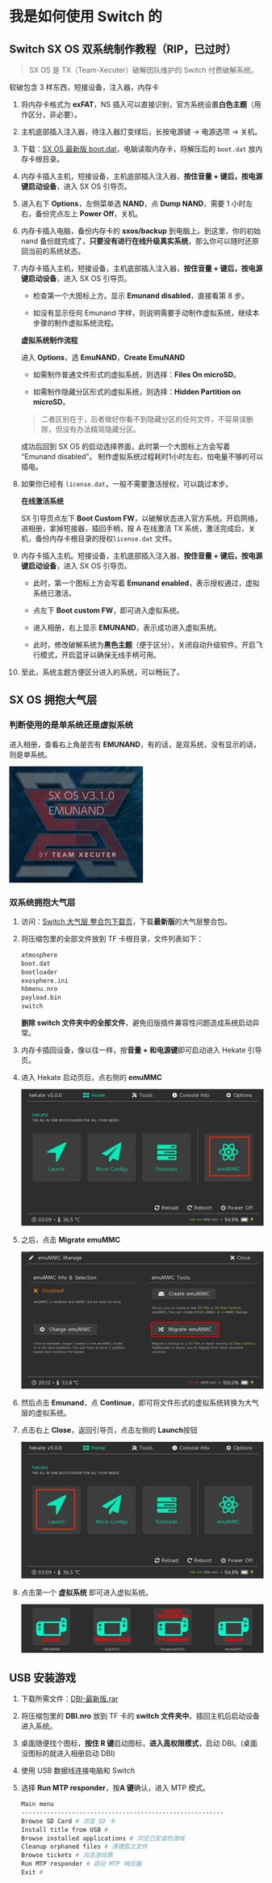 # 我是如何使用 Switch 的<!-- omit in toc -->

## Switch SX OS 双系统制作教程（RIP，已过时）

> SX OS 是 TX（Team-Xecuter）破解团队维护的 Switch 付费破解系统。

软破包含 3 样东西，短接设备，注入器，内存卡

1. 将内存卡格式为 **exFAT**，NS 插入可以直接识别，官方系统设置**白色主题**（用作区分，非必要）。

2. 主机底部插入注入器，待注入器灯变绿后，长按电源键 -\> 电源选项 -\> 关机。

3. 下载：[SX OS 最新版 boot.dat](https://shipengliang.com/download/sx-os-tx-os-%e4%b8%8b%e8%bd%bd.html)，电脑读取内存卡，将解压后的 `boot.dat` 放内存卡根目录。

4. 内存卡插入主机，短接设备，主机底部插入注入器，**按住音量 + 键后，按电源键启动设备**，进入 SX OS 引导页。

5. 进入右下 **Options**，左侧菜单选 **NAND**，点 **Dump NAND**，需要 1 小时左右，备份完点左上 **Power Off**，关机。

6. 内存卡插入电脑，备份内存卡的 **sxos/backup** 到电脑上。到这里，你的初始 nand 备份就完成了，**只要没有进行在线升级真实系统**，那么你可以随时还原回当前的系统状态。

7. 内存卡插入主机，短接设备，主机底部插入注入器，**按住音量 + 键后，按电源键启动设备**，进入 SX OS 引导页。

   - 检查第一个大图标上方。显示 **Emunand disabled**，直接看第 8 步。

   - 如没有显示任何 Emunand 字样，则说明需要手动制作虚拟系统，继续本步骤的制作虚拟系统流程。

    **虚拟系统制作流程**

    进入 **Options**，选 **EmuNAND**，**Create EmuNAND**

    - 如需制作普通文件形式的虚拟系统，则选择：**Files On microSD**。

    - 如需制作隐藏分区形式的虚拟系统，则选择：**Hidden Partition on microSD**。

    > 二者区别在于，后者做好你看不到隐藏分区的任何文件，不容易误删除，但没有办法精简隐藏分区。

    成功后回到 SX OS 的启动选择界面，此时第一个大图标上方会写着 “Emunand disabled”。
    制作虚拟系统过程耗时1小时左右，怕电量不够的可以插电。

8.  如果你已经有 `license.dat`，一般不需要激活授权，可以跳过本步。

    **在线激活系统**

    SX 引导页点左下 **Boot Custom FW**，以破解状态进入官方系统。开启网络，进相册，拿掉短接器，插回手柄，按 A 在线激活 TX 系统，激活完成后，关机，备份内存卡根目录的授权`license.dat` 文件。

9.  内存卡插入主机。短接设备，主机底部插入注入器，**按住音量 + 键后，按电源键启动设备**，进入 SX OS 引导页。

    - 此时，第一个图标上方会写着 **Emunand enabled**，表示授权通过，虚拟系统已激活。

    - 点左下 **Boot custom FW**，即可进入虚拟系统。

    - 进入相册，右上显示 **EMUNAND**，表示成功进入虚拟系统。

    - 此时，修改破解系统为**黑色主题**（便于区分），关闭自动升级软件。开启飞行模式，开启蓝牙以确保无线手柄可用。

10. 至此，系统主题方便区分进入的系统，可以畅玩了。

## SX OS 拥抱大气层

### 判断使用的是单系统还是虚拟系统

进入相册，查看右上角是否有 **EMUNAND**，有的话，是双系统，没有显示的话，则是单系统。

![](https://raw.githubusercontent.com/chuenwei0129/my-picgo-repo/master/switch/SX.jpg)

### 双系统拥抱大气层

1. 访问：[Switch 大气层 整合包下载页](https://shipengliang.com/games/%e5%a4%a7%e6%b0%94%e5%b1%82-atmosphere-%e6%9c%80%e6%96%b0%e7%89%88-%e5%8e%86%e5%8f%b2%e7%89%88-%e4%b8%8b%e8%bd%bd.html)，下载**最新版**的大气层整合包。
2. 将压缩包里的全部文件放到 TF 卡根目录，文件列表如下：

    ```sh
    atmosphere
    boot.dat
    bootloader
    exosphere.ini
    hbmenu.nro
    payload.bin
    switch
    ```

    **删除 switch 文件夹中的全部文件**，避免旧版插件兼容性问题造成系统启动异常。

3.  内存卡插回设备，像以往一样，按**音量 + **和**电源键**即可启动进入 Hekate 引导页。

4.  进入 Hekate 启动页后，点右侧的 **emuMMC**

    ![](https://raw.githubusercontent.com/chuenwei0129/my-picgo-repo/master/switch/emuMMC.jpg)

5.  之后，点击 **Migrate emuMMC**

    ![](https://raw.githubusercontent.com/chuenwei0129/my-picgo-repo/master/switch/Migrate-emuMMC.jpg)

6.  然后点击 **Emunand**，点 **Continue**，即可将文件形式的虚拟系统转换为大气层的虚拟系统。

7.  点击右上 **Close**，返回引导页，点击左侧的 **Launch**按钮

    ![](https://raw.githubusercontent.com/chuenwei0129/my-picgo-repo/master/switch/launch.jpg)

8.  点击第一个 **虚拟系统** 即可进入虚拟系统。

    ![](https://raw.githubusercontent.com/chuenwei0129/my-picgo-repo/master/switch/Launch4.jpg)

## USB 安装游戏

1. 下载所需文件：[DBI-最新版.rar](https://shipengliang.com/go/dbinro)

2. 将压缩包里的 **DBI.nro** 放到 TF 卡的 **switch 文件夹中**。插回主机后启动设备进入系统。

3.  桌面随便找个图标，**按住 R 键**启动图标，**进入高权限模式**，启动 DBI。(桌面没图标的就进入相册启动 DBI)

4. 使用 USB 数据线连接电脑和 Switch

5. 选择 **Run MTP responder**，按**A 键**确认，进入 MTP 模式。

    ```sh
    Main menu
    --------------------------------------------------------
    Browse SD Card # 浏览 SD 卡
    Install title from USB # 
    Browse installed applications # 浏览已安装的游戏
    Cleanup orphaned files # 清理孤立文件
    Browse tickets # 浏览游戏票
    Run MTP responder # 启动 MTP 响应器
    Exit #
    ```

<!-- 4. 耐心等待，稍待片刻，会加载成功：

5. 需要 **安装游戏到内存卡** ，选择第5项：**MicroSD install**。

6. 将游戏文件，拖拽到 **Place NSP, NSZ, XCI or XCZ files here**，即可自动安装。

    重点，一定一定一定要耐心等待进度条**走完并且消失**，之后按B或X键关闭MTP模式。 返回桌面即可发现已经装好的游戏图标。![](https://pic.shipengliang.com/wp-content/uploads/2021/10/DBI-%E6%B8%B8%E6%88%8F%E5%AE%89%E8%A3%85%E7%A4%BA%E6%84%8F%E5%9B%BE.jpg)

7. 卸载补丁(DLC)

    1.  相册启动DBI 或 按住R键启动个游戏进入高权限模式后启动DBI（**推荐**）。
    2.  进入**Browse installed applications**：

```
                                    Main menu------------------------------------------------------------------Browse SD CardInstall title from USBBrowse installed applicationsCleanup orphaned filesBrowse ticketsRun MTP responderExit
        
    3.  之后，会列出游戏列表：
        
                            Installed applications (1) sorted by name---------------------------------------------------------------------------[s|bu  ] Biped                                                    6.54 GB[s|bud ] Boomerrang Fu                                             702 MB---------------------------------------------------------------------------X - (de)select, Y - invert selection, (+) - menu, R -sorting, L3 - launch
        
        先说`[s|budl]`的意思，s表示有存档，b表示有本体，u表示有补丁，d表示有DLC，l表示有ticket。
        
        下面说一下底部操作按钮的意思：**X键**是选中或取消选中，**Y键**是反选，**+键**是调出菜单，**R键**是排序，**左摇杆按下**运行游戏。
        
    4.  按**A键**进入会显示类似下面的样子。选中要卸载的补丁或者DLC。
        
            游戏图片以及其他信息[ SD ] Appication     |  Version 0[ SD ] Update              |  Version 3[ SD ] AddOnContent (0001) |  Version 1[ SD ] AddOnContent (0002) |  Version 0------------------------------------------------------------------X - (de)select, Y - invert selection, (+) - menu, R -sorting, L3 - launch
        
    5.  按**+键**弹出的菜单如下：
        
            1 title (xxx.xx MB)Delete recordMove title to NANDReset required versionForce languageCheck integrityExpose contents via MTP
        
        这些菜单功能如下：
        
        *   Delete record 表示 删除对应本体、补丁或DLC
        *   Move record to NAND 表示 将本体、补丁或DLC移动到机身存储
        *   Reset required version 表示重置游戏当前系统要求版本
        *   Force language 表示强制指定游戏识别的系统语言，默认随系统语言展示游戏界面的可以通过这个选项强制成其他语言
        *   Check integrity 表示 检查完整性，一般很少用到，能玩儿就行了
        *   Expose contents via MTP 表示 暴露游戏数据（MTP模式可读），这功能没用过
    6.  选中Delete record后，按**A键**确认删除即可。
8.  ## 重置游戏所需系统版本
    
    1.  相册启动DBI 或 按住R键启动个游戏进入高权限模式后启动DBI（**推荐**）。
    2.  进入**Browse installed applications**：
        
                                    Main menu------------------------------------------------------------------Browse SD CardInstall title from USBBrowse installed applicationsCleanup orphaned filesBrowse ticketsRun MTP responderExit
        
    3.  之后，会列出游戏列表：
        
                            Installed applications (1) sorted by name---------------------------------------------------------------------------[s|bu  ] Biped                                                    6.54 GB[s|bud ] Boomerrang Fu                                             702 MB---------------------------------------------------------------------------X - (de)select, Y - invert selection, (+) - menu, R -sorting, L3 - launch
        
    4.  选中要重置版本要求的游戏后，按**+键**调出菜单：
        
            1 title (xxx.xx MB)Delete titleMove title to NANDReset required versionCheck integrityExpose contents via MTP
        
        这些菜单功能如下：
        
        *   Delete title 删除游戏
        *   Move title to NAND 移动游戏到机身存储
        *   Reset required version 重置游戏当前系统要求版本
        *   Check integrity 检查完整性
        *   Expose contents via MTP 表示 暴露游戏数据（MTP模式可读），这功能没用过
    5.  选中Reset required version后，按**A键**确认重置游戏运行版本即可。
    6.  重置完成后，按**Home键**返回到桌面。
        
                                    Reset required version------------------------------------------------------------------Curren required version: 196608Resetting required version to 0....[OK]Press B t o return
        
    7.  再次启动游戏，除了提示升级外，会出现运行的按钮，允许你直接运行低版本的游戏。
9.  ## TF卡安装游戏
    
    1.  相册启动DBI 或 按住R键启动个游戏进入高权限模式后启动DBI（**推荐**）。
    2.  进入**Browse SD Card**：
        
                                    Main menu------------------------------------------------------------------Browse SD CardInstall title from USBBrowse installed applicationsCleanup orphaned filesBrowse ticketsRun MTP responderExit
        
    3.  找到要安装的游戏文件，按A确认后安装即可。 -->


